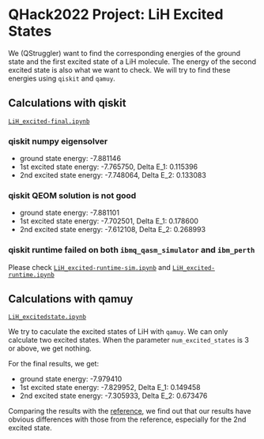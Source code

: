 # QHack2022 Project: LiH Excited States

We (QStruggler) want to find the corresponding energies of the ground state and the first excited state of a LiH molecule.
The energy of the second excited state is also what we want to check.
We will try to find these energies using `qiskit` and `qamuy`.

## Calculations with qiskit
[`LiH_excited-final.ipynb`](qiskit/LiH_excited-final.ipynb)

### qiskit numpy eigensolver

- ground state energy: -7.881146
- 1st excited state energy: -7.765750, Delta E_1: 0.115396
- 2nd excited state energy: -7.748064, Delta E_2: 0.133083

### qiskit QEOM solution is not good

- ground state energy: -7.881101
- 1st excited state energy: -7.702501, Delta E_1: 0.178600
- 2nd excited state energy: -7.612108, Delta E_2: 0.268993

### qiskit runtime failed on both `ibmq_qasm_simulator` and `ibm_perth`
Please check [`LiH_excited-runtime-sim.ipynb`](qiskit/LiH_excited-runtime-sim.ipynb) and [`LiH_excited-runtime.ipynb`](qiskit/LiH_excited-runtime.ipynb)

## Calculations with qamuy
[`LiH_excitedstate.ipynb`](qamuy/LiH_excitedstate.ipynb)

We try to caculate the excited states of LiH with `qamuy`. We can only calculate two excited states. When the parameter `num_excited_states` is 3 or above, we get nothing.

For the final results, we get:
- ground state energy: -7.979410
- 1st excited state energy: -7.829952, Delta E_1: 0.149458
- 2nd excited state energy: -7.305933, Delta E_2: 0.673476

Comparing the results with the [reference](https://doi.org/10.1063/1.1677704), we find out that our results have obvious differences with those from the reference, especially for the 2nd excited state.
